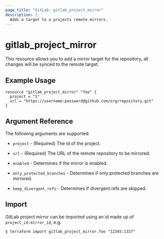 ```yaml
---
page_title: "GitLab: gitlab_project_mirror"
description: |-
  Adds a target to a projects remote mirrors.
---
```


# gitlab\_project_mirror

This resource allows you to add a mirror target for the repository, all changes will be synced to the remote target.

## Example Usage

```hcl
resource "gitlab_project_mirror" "foo" {
  project = "1"
  url = "https://username:password@github.com/org/repository.git"
}
```

## Argument Reference

The following arguments are supported:

* `project` - (Required) The id of the project.

* `url` - (Required) 	The URL of the remote repository to be mirrored.

* `enabled` - 	Determines if the mirror is enabled.

* `only_protected_branches` - Determines if only protected branches are mirrored.

* `keep_divergent_refs` - Determines if divergent refs are skipped.

## Import

GitLab project mirror can be imported using an id made up of `project_id:mirror_id`, e.g.


```
$ terraform import gitlab_project_mirror.foo "12345:1337"
```
